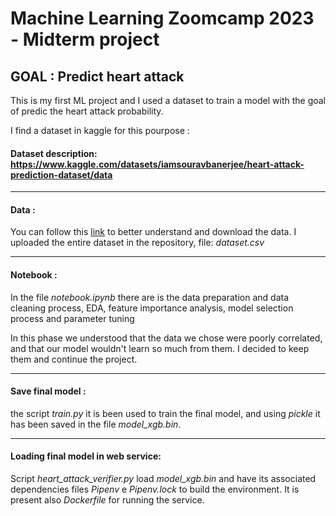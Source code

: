 # Machine Learning Zoomcamp 2023 - Midterm project 

## GOAL : Predict heart attack 

This is my first ML project and I used a dataset to train a model with the goal of predic the heart attack probability.

I find a dataset in kaggle for this pourpose :

#### Dataset description: https://www.kaggle.com/datasets/iamsouravbanerjee/heart-attack-prediction-dataset/data

---

#### Data :
You can follow this [link](https://www.kaggle.com/datasets/iamsouravbanerjee/heart-attack-prediction-dataset/data) to better understand and download the data.
I uploaded the entire dataset in the repository, file: *dataset.csv*

---

#### Notebook :
In the file *notebook.ipynb* there are is the data preparation and data cleaning process, 
EDA, feature importance analysis, model selection process and parameter tuning

In this phase we understood that the data we chose were poorly correlated, and that our model wouldn't learn so much from them.
I decided to keep them and continue the project.

---

#### Save final model :
the script *train.py* it is been used to train the final model, and using *pickle* it has been saved in the file *model_xgb.bin*.

---

#### Loading final model in web service:
Script *heart_attack_verifier.py* load *model_xgb.bin* and have its associated dependencies files *Pipenv* e *Pipenv.lock* to build the environment.
It is present also *Dockerfile* for running the service.
